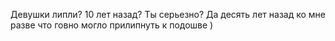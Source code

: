 Девушки липли? 10 лет назад? Ты серьезно? Да десять лет назад ко мне разве что говно могло прилипнуть к подошве )